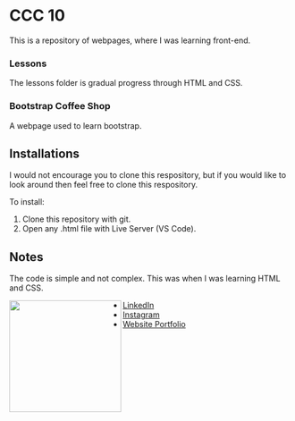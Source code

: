 # CCC 10

This is a repository of webpages, where I was learning front-end.

### Lessons
The lessons folder is gradual progress through HTML and CSS.

### Bootstrap Coffee Shop
A webpage used to learn bootstrap.

## Installations

I would not encourage you to clone this respository, but if you would like to look around then feel free to clone this respository.

To install:
1. Clone this repository with git.
2. Open any .html file with Live Server (VS Code).

## Notes

The code is simple and not complex. This was when I was learning HTML and CSS.

<img align="left" src="./ME-pf.gif" width="200">

- [LinkedIn](https://www.linkedin.com/in/collinscomondi/) <br>
- [Instagram](https://www.instagram.com/someprofoundname/) <br>
- [Website Portfolio](https://www.someprofoundname.com)
